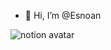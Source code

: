 - 👋 Hi, I’m @Esnoan
 
 ![notion avatar](https://notion-avatar.vercel.app/api/img/eyJmYWNlIjo3LCJub3NlIjoxMywibW91dGgiOjEsImV5ZXMiOjAsImV5ZWJyb3dzIjoxLCJnbGFzc2VzIjowLCJoYWlyIjo3LCJhY2Nlc3NvcmllcyI6MCwiZGV0YWlscyI6MCwiYmVhcmQiOjE1LCJmbGlwIjowLCJjb2xvciI6InJnYmEoMjU1LCAwLCAwLCAwKSIsInNoYXBlIjoibm9uZSJ9)
 
 
